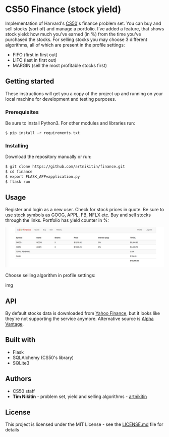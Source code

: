 # CS50 Finance (stock yield)

Implementation of Harvard's [CS50](https://cs50.harvard.edu)'s finance problem set. You can buy and sell stocks (sort of) and manage a portfolio. I've added a feature, that shows stock yield: how much you've earned (in %) from the time you've purchased the stocks.
For selling stocks you may choose 3 different algorithms, all of which are present in the profile settings:

* FIFO (first in first out)
* LIFO (last in first out)
* MARGIN (sell the most profitable stocks first)

## Getting started

These instructions will get you a copy of the project up and running on your local machine for development and testing purposes.

### Prerequisites

Be sure to install Python3. For other modules and libraries run:

```
$ pip install -r requirements.txt
```

### Installing

Download the repository manually or run:

```
$ git clone https://github.com/artnikitin/finance.git
$ cd finance
$ export FLASK_APP=application.py
$ flask run
```

## Usage

Register and login as a new user. Check for stock prices in quote. Be sure to use stock symbols as GOOG, APPL, FB, NFLX etc. Buy and sell stocks through the links.
Portfolio has yield counter in %:

![Alt text](examples/finance_portfolio.jpeg?raw=true)

Choose selling algorithm in profile settings:

img

## API

By default stocks data is downloaded from [Yahoo Finance](https://finance.yahoo.com), but it looks like they're not supporting the service anymore. Alternative source is [Alpha Vantage](https://www.alphavantage.co).

## Built with

* Flask
* SQLAlchemy (CS50's library)
* SQLite3

## Authors

* CS50 staff
* **Tim Nikitin** - problem set, yield and selling algorithms - [artnikitin](https://github.com/artnikitin)

## License

This project is licensed under the MIT License - see the [LICENSE.md](/LICENSE.md) file for details

